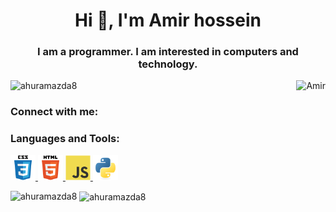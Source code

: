 <h1 align="center">Hi 👋, I'm Amir hossein</h1>
<h3 align="center">I am a programmer. I am interested in computers and technology.</h3>
<img align="right" alt="Amir" witdh = "400"  src="https://www.bing.com/th/id/OGC.cf02548a1c49b078142fd790db1fa7e1?o=7&pid=1.7&rm=3&rurl=https%3a%2f%2fgifdb.com%2fimages%2fhigh%2fanimated-chock-coding-c78f6elj32sfoi8q.gif&ehk=xsSFeXjdlX4GTlAQxWgACt6PBJmrAgujEppivEXAQz8%3d"
<p align="left"> <img src="https://komarev.com/ghpvc/?username=ahuramazda8&label=Profile%20views&color=0e75b6&style=flat" alt="ahuramazda8" /> </p>

<h3 align="left">Connect with me:</h3>
<p align="left">
</p>

<h3 align="left">Languages and Tools:</h3>
<p align="left"> <a href="https://www.w3schools.com/css/" target="_blank" rel="noreferrer"> <img src="https://raw.githubusercontent.com/devicons/devicon/master/icons/css3/css3-original-wordmark.svg" alt="css3" width="40" height="40"/> </a> <a href="https://www.w3.org/html/" target="_blank" rel="noreferrer"> <img src="https://raw.githubusercontent.com/devicons/devicon/master/icons/html5/html5-original-wordmark.svg" alt="html5" width="40" height="40"/> </a> <a href="https://developer.mozilla.org/en-US/docs/Web/JavaScript" target="_blank" rel="noreferrer"> <img src="https://raw.githubusercontent.com/devicons/devicon/master/icons/javascript/javascript-original.svg" alt="javascript" width="40" height="40"/> </a> <a href="https://www.python.org" target="_blank" rel="noreferrer"> <img src="https://raw.githubusercontent.com/devicons/devicon/master/icons/python/python-original.svg" alt="python" width="40" height="40"/> </a> </p>

<p><img align="left" src="https://github-readme-stats.vercel.app/api/top-langs?username=ahuramazda8&show_icons=true&locale=en&layout=compact" alt="ahuramazda8" /></p>

<p>&nbsp;<img align="center" src="https://github-readme-stats.vercel.app/api?username=ahuramazda8&show_icons=true&locale=en" alt="ahuramazda8" /></p>
